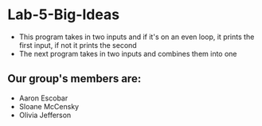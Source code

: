 # Lab-5-Big-Ideas
* This program takes in two inputs and if it's on an even loop, it prints the first input, if not it prints the second
* The next program takes in two inputs and combines them into one
## Our group's members are:
* Aaron Escobar
* Sloane McCensky
* Olivia Jefferson
